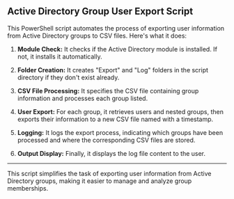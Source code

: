 ## Active Directory Group User Export Script

This PowerShell script automates the process of exporting user information from Active Directory groups to CSV files. Here's what it does:

1. **Module Check:** It checks if the Active Directory module is installed. If not, it installs it automatically.

2. **Folder Creation:** It creates "Export" and "Log" folders in the script directory if they don't exist already.

3. **CSV File Processing:** It specifies the CSV file containing group information and processes each group listed.

4. **User Export:** For each group, it retrieves users and nested groups, then exports their information to a new CSV file named with a timestamp.

5. **Logging:** It logs the export process, indicating which groups have been processed and where the corresponding CSV files are stored.

6. **Output Display:** Finally, it displays the log file content to the user.

---

This script simplifies the task of exporting user information from Active Directory groups, making it easier to manage and analyze group memberships.
